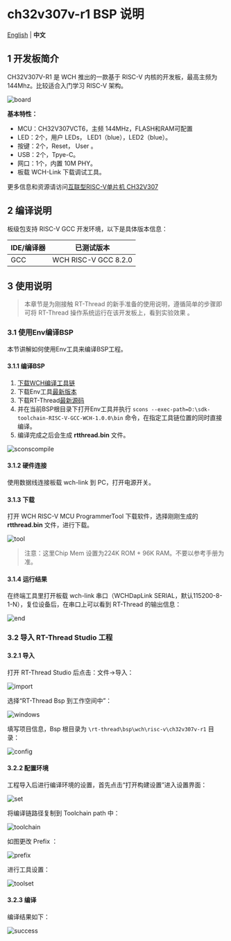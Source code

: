 # ch32v307v-r1 BSP 说明

[English](README.md) | **中文**

## 1 开发板简介

CH32V307V-R1 是 WCH 推出的一款基于 RISC-V 内核的开发板，最高主频为 144Mhz。比较适合入门学习 RISC-V 架构。

![board](./figures/ch32v307.jpg)

**基本特性：**

- MCU：CH32V307VCT6，主频 144MHz，FLASH和RAM可配置
- LED：2个，用户 LEDs， LED1（blue），LED2（blue）。
- 按键：2个，Reset， User 。
- USB：2个，Tpye-C。
- 网口：1个，内置 10M PHY。
- 板载 WCH-Link 下载调试工具。

更多信息和资源请访问[互联型RISC-V单片机 CH32V307](https://www.wch.cn/products/CH32V307.html)

## 2 编译说明

板级包支持 RISC-V GCC 开发环境，以下是具体版本信息：

| IDE/编译器 | 已测试版本           |
| ---------- | -------------------- |
| GCC        | WCH RISC-V GCC 8.2.0 |

## 3 使用说明

>本章节是为刚接触 RT-Thread 的新手准备的使用说明，遵循简单的步骤即可将 RT-Thread 操作系统运行在该开发板上，看到实验效果 。

### 3.1 使用Env编译BSP

本节讲解如何使用Env工具来编译BSP工程。

#### 3.1.1 编译BSP

1. [下载WCH编译工具链](https://github.com/NanjingQinheng/sdk-toolchain-RISC-V-GCC-WCH/archive/refs/tags/V1.0.0.zip)
2. 下载Env工具[最新版本](https://github.com/RT-Thread/env-windows/releases)
3. 下载RT-Thread[最新源码](https://github.com/RT-Thread/rt-thread/archive/refs/heads/master.zip)
4. 并在当前BSP根目录下打开Env工具并执行 `scons --exec-path=D:\sdk-toolchain-RISC-V-GCC-WCH-1.0.0\bin` 命令，在指定工具链位置的同时直接编译。
5. 编译完成之后会生成 **rtthread.bin** 文件。

![sconscompile](./figures/sconscompile.jpg)

#### 3.1.2 硬件连接

使用数据线连接板载 wch-link 到 PC，打开电源开关。

#### 3.1.3 下载

打开 WCH RISC-V MCU ProgrammerTool 下载软件，选择刚刚生成的 **rtthread.bin**  文件，进行下载。

![tool](./figures/tool.png)

> 注意：这里Chip Mem 设置为224K ROM + 96K RAM。不要以参考手册为准。

#### 3.1.4 运行结果

在终端工具里打开板载 wch-link 串口（WCHDapLink SERIAL，默认115200-8-1-N），复位设备后，在串口上可以看到 RT-Thread 的输出信息：

![end](./figures/end.png)

### 3.2 导入 RT-Thread Studio 工程

#### 3.2.1 导入

打开 RT-Thread Studio 后点击：文件->导入：

![import](./figures/import.png)

选择“RT-Thread Bsp 到工作空间中”：

![windows](./figures/windows.png)

填写项目信息，Bsp 根目录为 `\rt-thread\bsp\wch\risc-v\ch32v307v-r1` 目录：

![config](./figures/config.png)


#### 3.2.2 配置环境

工程导入后进行编译环境的设置，首先点击“打开构建设置”进入设置界面：

![set](./figures/set.png)

将编译链路径复制到 Toolchain path 中：

![toolchain](./figures/toolchain.png)

如图更改 Prefix ：

![prefix](./figures/prefix.png)

进行工具设置：

![toolset](./figures/toolset.png)

#### 3.2.3 编译

编译结果如下：

![success](./figures/success.png)
